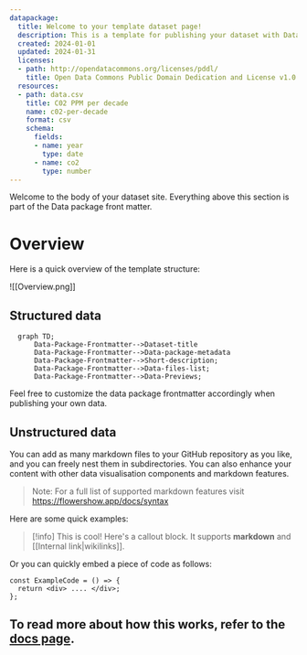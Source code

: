```yaml
---
datapackage:
  title: Welcome to your template dataset page!
  description: This is a template for publishing your dataset with Datahub Cloud.
  created: 2024-01-01
  updated: 2024-01-31
  licenses:
  - path: http://opendatacommons.org/licenses/pddl/
    title: Open Data Commons Public Domain Dedication and License v1.0
  resources:
  - path: data.csv
    title: C02 PPM per decade
    name: c02-per-decade
    format: csv
    schema:
      fields:
      - name: year
        type: date
      - name: co2
        type: number
---
```


Welcome to the body of your dataset site. Everything above this section is part of the Data package front matter. 

# Overview

Here is a quick overview of the template structure:

![[Overview.png]]

## Structured data

```mermaid
  graph TD;
      Data-Package-Frontmatter-->Dataset-title
      Data-Package-Frontmatter-->Data-package-metadata
      Data-Package-Frontmatter-->Short-description;
      Data-Package-Frontmatter-->Data-files-list;
      Data-Package-Frontmatter-->Data-Previews;
```

Feel free to customize the data package frontmatter accordingly when publishing your own data. 

## Unstructured data

You can add as many markdown files to your GitHub repository as you like, and you can freely nest them in subdirectories. You can also enhance your content with other data visualisation components and markdown features.

> Note: For a full list of supported markdown features visit https://flowershow.app/docs/syntax

Here are some quick examples:

> [!info] This is cool!
> Here's a callout block.
> It supports **markdown** and [[Internal link|wikilinks]].

Or you can quickly embed a piece of code as follows:

```
const ExampleCode = () => {
  return <div> .... </div>;
};
```

## To read more about how this works, refer to the [docs page](docs).


